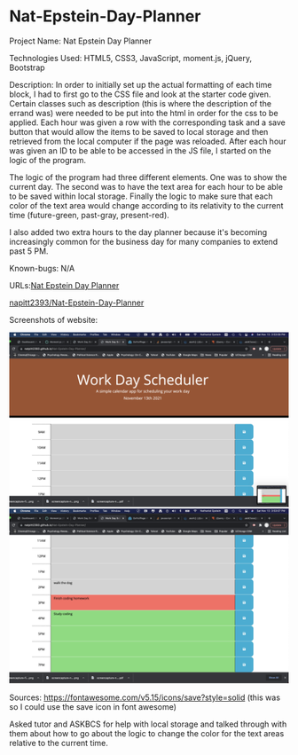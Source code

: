 # Nat-Epstein-Day-Planner

Project Name: Nat Epstein Day Planner

Technologies Used: HTML5, CSS3, JavaScript, moment.js, jQuery, Bootstrap

Description: In order to initially set up the actual formatting of each time block, I had to first go to the CSS file and look at the starter code given. Certain classes such as description (this is where the description of the errand was) were needed to be put into the html in order for the css to be applied. Each hour was given a row with the corresponding task and a save button that would allow the items to be saved to local storage and then retrieved from the local computer if the page was reloaded. After each hour was given an ID to be able to be accessed in the JS file, I started on the logic of the program. 

The logic of the program had three different elements. One was to show the current day. The second was to have the text area for each hour to be able to be saved within local storage. Finally the logic to make sure that each color of the text area would change according to its relativity to the current time (future-green, past-gray, present-red). 

I also added two extra hours to the day planner because it's becoming increasingly common for the business day for many companies to extend past 5 PM.

Known-bugs: N/A


URLs:[Nat Epstein Day Planner](https://natpitt2393.github.io/Nat-Epstein-Day-Planner/)

[napitt2393/Nat-Epstein-Day-Planner](https://github.com/natpitt2393/Nat-Epstein-Day-Planner)
      

Screenshots of website: 	


![Nat Epstein Day Planner](./assets/images/Top-half-screenshot.png)
![Nat Epstein Day Planner](./assets/images/Bottom-half-screenshot.png)

Sources: https://fontawesome.com/v5.15/icons/save?style=solid (this was so I could use the save icon in font awesome)

Asked tutor and ASKBCS for help with local storage and talked through with them about how to go about the logic to change the color for the text areas relative to the current time.
